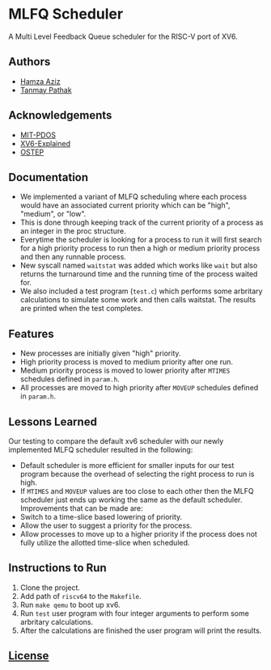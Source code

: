 # MLFQ Scheduler

A Multi Level Feedback Queue scheduler for the RISC-V port of XV6.

## Authors

-   [Hamza Aziz](https://github.com/Hamza975A)
-   [Tanmay Pathak](https://github.com/tanmay-pathak)

## Acknowledgements

-   [MIT-PDOS](https://github.com/mit-pdos/xv6-riscv)
-   [XV6-Explained](https://github.com/YehudaShapira/xv6-explained)
-   [OSTEP](https://pages.cs.wisc.edu/~remzi/OSTEP/)

## Documentation

-   We implemented a variant of MLFQ scheduling where each process would have an associated current priority which can be "high", "medium", or "low".
-   This is done through keeping track of the current priority of a process as an integer in the proc structure.
-   Everytime the scheduler is looking for a process to run it will first search for a high priority process to run then a high or medium priority process and then any runnable process.
-   New syscall named `waitstat` was added which works like `wait` but also returns the turnaround time and the running time of the process waited for.
-   We also included a test program (`test.c`) which performs some arbritary calculations to simulate some work and then calls waitstat. The results are printed when the test completes.

## Features

-   New processes are initially given "high" priority.
-   High priority process is moved to medium priority after one run.
-   Medium priority process is moved to lower priority after `MTIMES` schedules defined in `param.h`.
-   All processes are moved to high priority after `MOVEUP` schedules defined in `param.h`.

## Lessons Learned

Our testing to compare the default xv6 scheduler with our newly implemented MLFQ scheduler resulted in the following:

-   Default scheduler is more efficient for smaller inputs for our test program because the overhead of selecting the right process to run is high.
-   If `MTIMES` and `MOVEUP` values are too close to each other then the MLFQ scheduler just ends up working the same as the default scheduler.
    Improvements that can be made are:
-   Switch to a time-slice based lowering of priority.
-   Allow the user to suggest a priority for the process.
-   Allow processes to move up to a higher priority if the process does not fully utilize the allotted time-slice when scheduled.

## Instructions to Run

1. Clone the project.
2. Add path of `riscv64` to the `Makefile`.
3. Run `make qemu` to boot up xv6.
4. Run `test` user program with four integer arguments to perform some arbritary calculations.
5. After the calculations are finished the user program will print the results.

## [License](/LICENSE)
